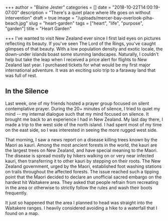 +++
author = "Blaine Jester"
categories = []
date = "2018-10-22T14:00:19-07:00"
description = "There's a quiet place where life goes on without intervention"
draft = true
image = "/uploads/mercer-bay-overlook-piha-beach.jpg"
slug = "heart-garden"
tags = ["heart", "life", "purpose", "garden"]
title = "Heart Garden"

+++
I've wanted to visit New Zealand ever since I first laid eyes on pictures reflecting its beauty. If you've seen The Lord of the Rings, you've caught glimpses of that beauty. With a low population density and exotic locale, the down-under islands boast some stunning landscapes. Naturally, I couldn't help but take the leap when I received a price alert for flights to New Zealand last year. I purchased tickets for what would be my first major international adventure. It was an exciting solo trip to a faraway land that was full of rest.

## In the Silence

Last week, one of my friends hosted a prayer group focused on silent contemplative prayer. During the 20+ minutes of silence, I tried to quiet my mind -- my internal dialogue such that my mind focused on silence. It brought me back to an experience I had in New Zealand. My last day there, I made a trip to the west side of the north island. I had spent most of my time on the east side, so I was interested in seeing the more rugged west side.

That morning, I saw a news report on a disease killing trees known by the Maori as kauri. Among the most ancient forests in the world, the kauri are the largest trees on New Zealand, and have special meaning to the Maori. The disease is spread mostly by hikers walking on or very near infected kauri, then transferring it to other kauri by stepping on their roots. The New Zealand government, urged by the Maori, established foot washing stations on trails throughout the affected forests. The issue reached such a tipping point that the Maori decided to declare an unofficial sacred embargo on the hardest hit Waitakere area. They asked that people refrain from recreating in the area or otherwise to strictly follow the rules and wash their boots frequently.

It just so happened that the area I planned to head was straight into the Waitakere ranges. I heavily considered avoiding a hike to a waterfall that I found on a map. 